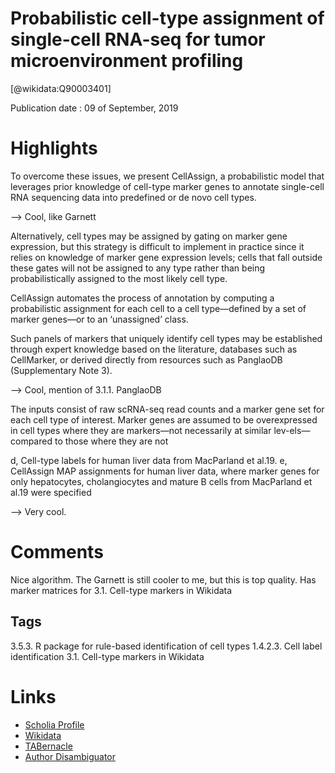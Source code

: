 
Probabilistic cell-type assignment of single-cell RNA-seq for tumor microenvironment profiling
==============================================================================================
  
  [@wikidata:Q90003401]  
  
Publication date : 09 of September, 2019  

# Highlights
To overcome these issues, we present CellAssign, a probabilistic model that leverages prior knowledge of cell-type marker genes to annotate single-cell RNA sequencing data into predefined or de novo cell types.

--> Cool, like Garnett

Alternatively, cell types may be assigned by gating on marker gene expression, but this strategy is  difficult  to  implement  in  practice  since  it  relies  on  knowledge  of  marker  gene  expression  levels;  cells  that  fall  outside  these  gates  will not be assigned to any type rather than being probabilistically assigned to the most likely cell type.

CellAssign  automates  the  process  of  annotation by computing a probabilistic assignment for each cell to a cell type—defined by a set of marker genes—or to an ‘unassigned’ class.

Such panels of markers that uniquely identify cell types may be  established  through  expert  knowledge  based  on  the  literature,  databases  such  as  CellMarker,  or  derived  directly  from  resources  such as PanglaoDB (Supplementary Note 3).

--> Cool, mention of 3.1.1. PanglaoDB

The  inputs  consist of raw scRNA-seq read counts and a marker gene set for each cell type of interest. Marker genes are assumed to be overexpressed in cell types where they are markers—not necessarily at similar lev-els—compared to those where they are not

d, Cell-type labels for human liver data from MacParland et al.19. e, CellAssign MAP assignments for human liver data, where marker genes for only hepatocytes, cholangiocytes and mature B cells from MacParland et al.19 were specified

--> Very cool. 


# Comments

Nice algorithm. The Garnett is still cooler to me, but this is top quality.
Has marker matrices for 3.1. Cell-type markers in Wikidata



## Tags
3.5.3. R package for rule-based identification of cell types
1.4.2.3. Cell label identification
3.1. Cell-type markers in Wikidata

# Links
  
 * [Scholia Profile](https://scholia.toolforge.org/work/Q90003401)  
 * [Wikidata](https://www.wikidata.org/wiki/Q90003401)  
 * [TABernacle](https://tabernacle.toolforge.org/?#/tab/manual/Q90003401/P921%3BP4510)  
 * [Author Disambiguator](https://author-disambiguator.toolforge.org/work_item_oauth.php?id=Q90003401&batch_id=&match=1&author_list_id=&doit=Get+author+links+for+workhttps://tabernacle.toolforge.org/?#/tab/manual/Q90003401/P921%3BP4510)  
